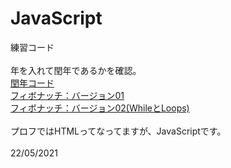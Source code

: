 # JavaScript
練習コード<br>
<br>
年を入れて閏年であるかを確認。<br>
<a href="https://katchion13.github.io/Java_Script/Leap_Year" rel=”noopener”>閏年コード</a><br>
<a href="https://katchion13.github.io/Java_Script/Fibonati01" rel=”noopener”>フィボナッチ：バージョン01</a><br>
<a href="https://katchion13.github.io/Java_Script/Fibonati01" rel=”noopener”>フィボナッチ：バージョン02(WhileとLoops)</a><br>
<br>
プロフではHTMLってなってますが、JavaScriptです。<br>
<br>
22/05/2021<br>
